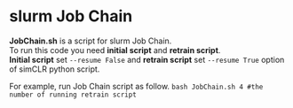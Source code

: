 # slurm Job Chain 
**JobChain.sh** is a script for slurm Job Chain.  
To run this code you need **initial script** and **retrain script**.  
**Initial script** set ```--resume False``` and **retrain script** set ```--resume True``` option of simCLR python script.  

For example, run Job Chain script as follow.
```bash JobChain.sh 4 #the number of running retrain script```
